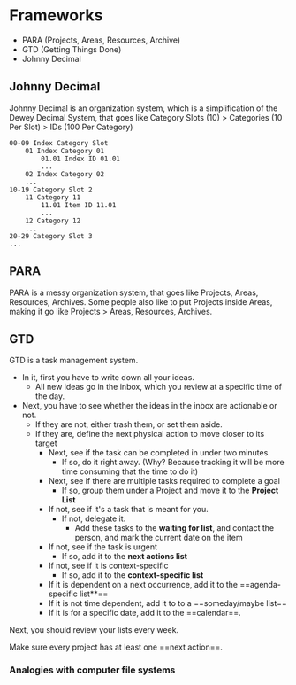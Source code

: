 # Frameworks
- PARA (Projects, Areas, Resources, Archive)
- GTD (Getting Things Done)
- Johnny Decimal

## Johnny Decimal
Johnny Decimal is an organization system, which is a simplification of the Dewey Decimal System, that goes like Category Slots (10) > Categories (10 Per Slot) > IDs (100 Per Category)

```
00-09 Index Category Slot
	01 Index Category 01
		01.01 Index ID 01.01
		...
	02 Index Category 02
	...
10-19 Category Slot 2
	11 Category 11
		11.01 Item ID 11.01
		...
	12 Category 12
	...
20-29 Category Slot 3
...
```

## PARA
PARA is a messy organization system, that goes like Projects, Areas, Resources, Archives. Some people also like to put Projects inside Areas, making it go like Projects > Areas, Resources, Archives.

## GTD
GTD is a task management system.

- In it, first you have to write down all your ideas.
	- All new ideas go in the inbox, which you review at a specific time of the day.
- Next, you have to see whether the ideas in the inbox are actionable or not.
	- If they are not, either trash them, or set them aside.
	- If they are, define the next physical action to move closer to its target
		- Next, see if the task can be completed in under two minutes.
			- If so, do it right away. (Why? Because tracking it will be more time consuming that the time to do it)
		- Next, see if there are multiple tasks required to complete a goal
			- If so, group them under a Project and move it to the **Project List**
		- If not, see if it's a task that is meant for you.
			- If not, delegate it.
				- Add these tasks to the **waiting for list**, and contact the person, and mark the current date on the item
		- If not, see if the task is urgent
			- If so, add it to the **next actions list**
		- If not, see if it is context-specific
			- If so, add it to the **context-specific list**
		- If it is dependent on a next occurrence, add it to the ==agenda-specific list**==
		- If it is not time dependent, add it to to a ==someday/maybe list==
		- If it is for a specific date, add it to the ==calendar==.

Next, you should review your lists every week.

Make sure every project has at least one ==next action==.

### Analogies with computer file systems

